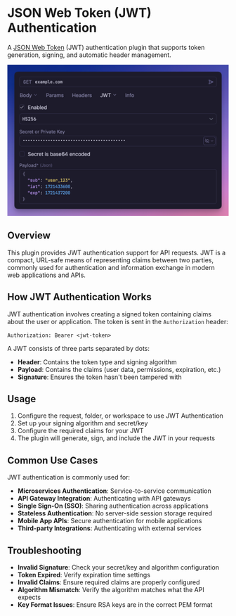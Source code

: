# JSON Web Token (JWT) Authentication

A [JSON Web Token](https://datatracker.ietf.org/doc/html/rfc7519) (JWT) authentication
plugin that supports token generation, signing, and automatic header management.

![Screenshot of JWT auth UI](screenshot.png)

## Overview

This plugin provides JWT authentication support for API requests. JWT is a compact,
URL-safe means of representing claims between two parties, commonly used for
authentication and information exchange in modern web applications and APIs.

## How JWT Authentication Works

JWT authentication involves creating a signed token containing claims about the user or
application. The token is sent in the `Authorization` header:

```
Authorization: Bearer <jwt-token>
```

A JWT consists of three parts separated by dots:

- **Header**: Contains the token type and signing algorithm
- **Payload**: Contains the claims (user data, permissions, expiration, etc.)
- **Signature**: Ensures the token hasn't been tampered with

## Usage

1. Configure the request, folder, or workspace to use JWT Authentication
2. Set up your signing algorithm and secret/key
3. Configure the required claims for your JWT
4. The plugin will generate, sign, and include the JWT in your requests

## Common Use Cases

JWT authentication is commonly used for:

- **Microservices Authentication**: Service-to-service communication
- **API Gateway Integration**: Authenticating with API gateways
- **Single Sign-On (SSO)**: Sharing authentication across applications
- **Stateless Authentication**: No server-side session storage required
- **Mobile App APIs**: Secure authentication for mobile applications
- **Third-party Integrations**: Authenticating with external services

## Troubleshooting

- **Invalid Signature**: Check your secret/key and algorithm configuration
- **Token Expired**: Verify expiration time settings
- **Invalid Claims**: Ensure required claims are properly configured
- **Algorithm Mismatch**: Verify the algorithm matches what the API expects
- **Key Format Issues**: Ensure RSA keys are in the correct PEM format
